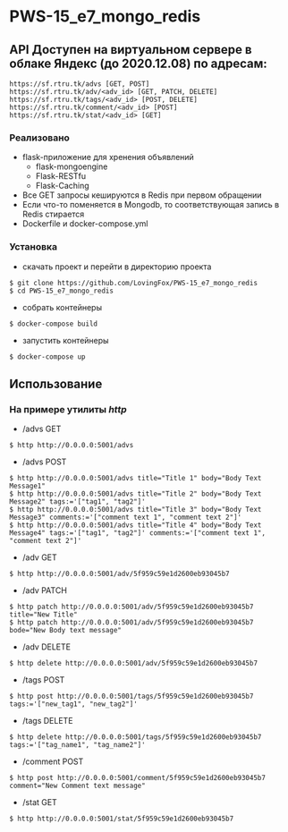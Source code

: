 # PWS-15_e7_mongo_redis

## API Доступен на виртуальном сервере в облаке Яндекс (до 2020.12.08) по адресам:
```
https://sf.rtru.tk/advs [GET, POST]
https://sf.rtru.tk/adv/<adv_id> [GET, PATCH, DELETE]
https://sf.rtru.tk/tags/<adv_id> [POST, DELETE]
https://sf.rtru.tk/comment/<adv_id> [POST]
https://sf.rtru.tk/stat/<adv_id> [GET]
```

### Реализовано
- flask-приложение для хренения объявлений
	- flask-mongoengine
	- Flask-RESTfu
	- Flask-Caching
- Все GET запросы кешируются в Redis при первом обращении
- Если что-то поменяется в Mongodb, то соответствующая запись в Redis стирается
- Dockerfile и docker-compose.yml

### Установка
- скачать проект и перейти в директорию проекта
```
$ git clone https://github.com/LovingFox/PWS-15_e7_mongo_redis
$ cd PWS-15_e7_mongo_redis
```
- собрать контейнеры
```
$ docker-compose build
```
- запустить контейнеры
```
$ docker-compose up
```
## Использование
### На примере утилиты _http_
- /advs GET
```
$ http http://0.0.0.0:5001/advs
```
 - /advs POST
```
$ http http://0.0.0.0:5001/advs title="Title 1" body="Body Text Message1"
$ http http://0.0.0.0:5001/advs title="Title 2" body="Body Text Message2" tags:='["tag1", "tag2"]'
$ http http://0.0.0.0:5001/advs title="Title 3" body="Body Text Message3" comments:='["comment text 1", "comment text 2"]'
$ http http://0.0.0.0:5001/advs title="Title 4" body="Body Text Message4" tags:='["tag1", "tag2"]' comments:='["comment text 1", "comment text 2"]'
```
- /adv GET
```
$ http http://0.0.0.0:5001/adv/5f959c59e1d2600eb93045b7
```
- /adv PATCH
```
$ http patch http://0.0.0.0:5001/adv/5f959c59e1d2600eb93045b7 title="New Title"
$ http patch http://0.0.0.0:5001/adv/5f959c59e1d2600eb93045b7 bode="New Body text message"
```
- /adv DELETE
```
$ http delete http://0.0.0.0:5001/adv/5f959c59e1d2600eb93045b7
```
- /tags POST
```
$ http post http://0.0.0.0:5001/tags/5f959c59e1d2600eb93045b7 tags:='["new_tag1", "new_tag2"]'
```
- /tags DELETE
```
$ http delete http://0.0.0.0:5001/tags/5f959c59e1d2600eb93045b7 tags:='["tag_name1", "tag_name2"]'
```
- /comment POST
```
$ http post http://0.0.0.0:5001/comment/5f959c59e1d2600eb93045b7 comment="New Comment text message"
```
- /stat GET
```
$ http http://0.0.0.0:5001/stat/5f959c59e1d2600eb93045b7
```


